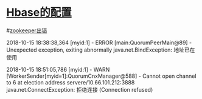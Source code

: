 # [Hbase的配置](https://www.polarxiong.com/archives/%E5%AE%89%E8%A3%85HBase-1-1-5%E4%BC%AA%E5%88%86%E5%B8%83%E6%A8%A1%E5%BC%8F%E5%88%B0Ubuntu-16-04%E6%95%99%E7%A8%8B.html)

#[zookeeper出错](https://stackoverflow.com/questions/30940981/zookeeper-error-cannot-open-channel-to-x-at-election-address)


2018-10-15 18:38:38,364 [myid:1] - ERROR [main:QuorumPeerMain@89] - Unexpected exception, exiting abnormally
java.net.BindException: 地址已在使用

2018-10-15 18:51:05,786 [myid:1] - WARN  [WorkerSender[myid=1]:QuorumCnxManager@588] - Cannot open channel to 6 at election address servere/10.66.101.212:3888
java.net.ConnectException: 拒绝连接 (Connection refused)
